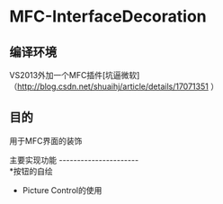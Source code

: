 MFC-InterfaceDecoration
=======================

编译环境
----------------------
VS2013外加一个MFC插件[坑逼微软] （http://blog.csdn.net/shuaihj/article/details/17071351 ）<br>

目的
----------------------
用于MFC界面的装饰<br>

主要实现功能
----------------------<br>
 *按钮的自绘<br>
* Picture Control的使用<br>
